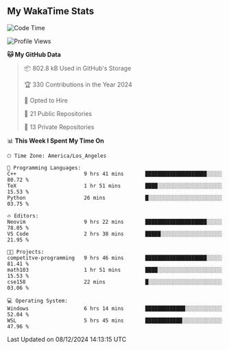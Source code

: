 ## My WakaTime Stats
<!--START_SECTION:waka-->
![Code Time](http://img.shields.io/badge/Code%20Time-189%20hrs%2033%20mins-blue)

![Profile Views](http://img.shields.io/badge/Profile%20Views-0-blue)

**🐱 My GitHub Data** 

> 📦 802.8 kB Used in GitHub's Storage 
 > 
> 🏆 330 Contributions in the Year 2024
 > 
> 💼 Opted to Hire
 > 
> 📜 21 Public Repositories 
 > 
> 🔑 13 Private Repositories 
 > 
📊 **This Week I Spent My Time On** 

```text
🕑︎ Time Zone: America/Los_Angeles

💬 Programming Languages: 
C++                      9 hrs 41 mins       ████████████████████░░░░░   80.72 % 
TeX                      1 hr 51 mins        ████░░░░░░░░░░░░░░░░░░░░░   15.53 % 
Python                   26 mins             █░░░░░░░░░░░░░░░░░░░░░░░░   03.75 % 

🔥 Editors: 
Neovim                   9 hrs 22 mins       ████████████████████░░░░░   78.05 % 
VS Code                  2 hrs 38 mins       █████░░░░░░░░░░░░░░░░░░░░   21.95 % 

🐱‍💻 Projects: 
competitve-programming   9 hrs 46 mins       ████████████████████░░░░░   81.41 % 
math103                  1 hr 51 mins        ████░░░░░░░░░░░░░░░░░░░░░   15.53 % 
cse158                   22 mins             █░░░░░░░░░░░░░░░░░░░░░░░░   03.06 % 

💻 Operating System: 
Windows                  6 hrs 14 mins       █████████████░░░░░░░░░░░░   52.04 % 
WSL                      5 hrs 45 mins       ████████████░░░░░░░░░░░░░   47.96 % 
```


 Last Updated on 08/12/2024 14:13:15 UTC
<!--END_SECTION:waka-->
